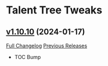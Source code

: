 # Talent Tree Tweaks

## [v1.10.10](https://github.com/NumyAddon/TalentTreeTweaks/tree/v1.10.10) (2024-01-17)
[Full Changelog](https://github.com/NumyAddon/TalentTreeTweaks/compare/v1.10.9...v1.10.10) [Previous Releases](https://github.com/NumyAddon/TalentTreeTweaks/releases)

- TOC Bump  
